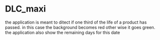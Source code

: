 # DLC_maxi
the application is meant to ditect if one third of the life of a product has passed. in this case the background becomes red other wise it goes green.
the application also show the remaining days for this date

